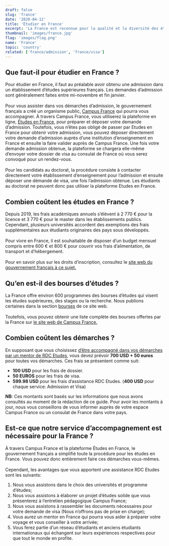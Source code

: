 ```yaml
---
draft: false
slug: 'france'
date: '2020-04-12'
title: 'Étudier en France'
excerpt: 'La France est reconnue pour la qualité et la diversité des études proposées par ses écoles et universités et pour sa richesse culturelle. Etudier en France vous permettra de découvrir un pays très varié au patrimoine riche et multi-culturel.'
thumbnail: 'images/france.jpg'
flag: 'images/flag.png'
name: 'France'
topic: 'country'
related: ['france/admission', 'france/visa']
---
```


## Que faut-il pour étudier en France ?

Pour étudier en France, il faut au préalable avoir obtenu une admission dans un établissement d’études supérieures français.
Les demandes d’admission sont généralement faites entre mi-novembre et fin janvier.
\
\
Pour vous assister dans vos démarches d’admission, le gouvernement français a créé un organisme public, <a href="https://www.campusfrance.org/fr/espaces" target="_blank" rel="noreferrer noopener">Campus France</a> qui pourra vous accompagner.
À travers Campus France, vous utiliserez la plateforme en ligne, <a href="https://pastel.diplomatie.gouv.fr/etudesenfrance/dyn/public/authentification/login.html" target="_blank" rel="noreferrer noopener">Études en France</a>, pour préparer et déposer votre demande d’admission.
Toutefois, vous n’êtes pas obligé de passer par Etudes en France pour obtenir votre admission, vous pouvez déposer directement votre demande d’admission auprès d’une institution d’enseignement en France et ensuite la faire valider auprès de Campus France.
Une fois votre demande admission obtenue, la plateforme se chargera elle-même d’envoyer votre dossier de visa au consulat de France où vous serez convoqué pour un rendez-vous.
\
\
Pour les candidats au doctorat, la procédure consiste à contacter directement votre établissement d’enseignement pour l’admission et ensuite déposer une démande de visa, une fois l’admission obtenue.
Les étudiants au doctorat ne peuvent donc pas utiliser la plateforme Etudes en France.

## Combien coûtent les études en France ?

Depuis 2019, les frais académiques annuels s’élèvent à 2 770 € pour la licence et 3 770 € pour le master dans les établissements publics.\
Cependant, plusieurs universités accordent des exemptions des frais supplémentaires aux étudiants originaires des pays sous développés.
\
\
Pour vivre en France, il est souhaitable de disposer d’un budget mensuel compris entre 600 € et 800 € pour couvrir vos frais d’alimentation, de transport et d’hébergement.
\
\
Pour en savoir plus sur les droits d’inscription, consultez le <a href="https://www.etudiant.gouv.fr/cid96721/droits-d-inscription.html" target="_blank" rel="noreferrer noopener">site web du gouvernement français à ce sujet.</a>

## Qu’en est-il des bourses d’études ?

La France offre environ 600 programmes des bourses d’études qui visent les études supérieures, des stages ou la recherche. Nous publions certaines dans la section [bourses](/bourses) de ce site web.
\
\
Toutefois, vous pouvez obtenir une liste complète des bourses offertes par la France sur <a href="http://campusbourses.campusfrance.org/fria/bourse/#/catalog" target="_blank" rel="noopener noreferrer">le site web de Campus France.</a>

## Combien coûtent les démarches ?

En supposant que vous choisissez [d’être accompagné dans vos démarches par un mentor de RDC Etudes](/accompagnement), vous devez prévoir **700 USD + 50 euros** pour toutes vos démarches.
Ces frais se présentent comme suit:

- **100 USD** pour les frais de dossier.
- **50 EUROS** pour les frais de visa.
- **599.98 USD** pour les frais d’assistance RDC Etudes. (**400 USD** pour chaque service: Admission et Visa)

**NB**: Ces montants sont basés sur les informations que nous avons consultés au moment de la rédaction de ce guide.
Pour avoir les montants à jour, nous vous conseillons de vous informer auprès de votre espace Campus France ou un consulat de France dans votre pays.

## Est-ce que notre service d’accompagnement est nécessaire pour la France ?

À travers Campus France et la plateforme Études en France, le gouvernement français a simplifié toute la procédure pour les études en France.
Vous pouvez donc entièrement faire ces démarches vous-mêmes.
\
\
Cependant, les avantages que vous apportent une assistance RDC Etudes sont les suivants:

1. Nous vous assistons dans le choix des universités et programme d’études;
2. Nous vous assistons à élaborer un projet d’études solide que vous présenterez à l’entretien pédagogique Campus France;
3. Nous vous assistons à rassembler les documents nécessaires pour votre demande de visa (Nous n’offrons pas de prise en charge);
4. Vous aurez un mentor en France qui pourra vous aider à préparer votre voyage et vous conseiller à votre arrivée;
5. Vous ferez partie d’un réseau d’étudiants et anciens étudiants internationaux qui échangent sur leurs expériences respectives pour que tout le monde en profite.
